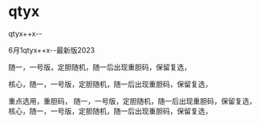 # qtyx
qtyx++x--

6月1qtyx++x--最新版2023

随一，一号版，定胆随机，随一后出现重胆码，保留复选，


核心，随一，一号版，定胆随机，随一后出现重胆码，保留复选，





重点选用，重胆码，
随一，一号版，定胆随机，随一后出现重胆码，保留复选， 核心，随一，一号版，定胆随机，随一后出现重胆码，保留复选，





















